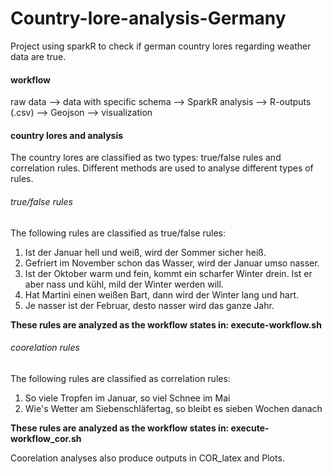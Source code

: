 # Country-lore-analysis-Germany
Project using sparkR to check if german country lores regarding weather data are true.

#### workflow
raw data --> data with specific schema --> SparkR analysis --> R-outputs (.csv) --> Geojson --> visualization

#### country lores and analysis
The country lores are classified as two types: true/false rules and correlation rules. Different methods are used to analyse different types of rules.

###### true/false rules
The following rules are classified as true/false rules:
1. Ist der Januar hell und weiß, wird der Sommer sicher heiß.
2. Gefriert im November schon das Wasser, wird der Januar umso nasser.
3. Ist der Oktober warm und fein, kommt ein scharfer Winter drein. Ist er aber nass und kühl, mild der Winter werden will.
4. Hat Martini einen weißen Bart, dann wird der Winter lang und hart.
5. Je nasser ist der Februar, desto nasser wird das ganze Jahr. 

**These rules are analyzed as the workflow states in: execute-workflow.sh**

###### coorelation rules
The following rules are classified as correlation rules:
1. So viele Tropfen im Januar, so viel Schnee im Mai
2. Wie's Wetter am Siebenschläfertag, so bleibt es sieben Wochen danach

**These rules are analyzed as the workflow states in: execute-workflow_cor.sh**

Coorelation analyses also produce outputs in COR_latex and Plots.

